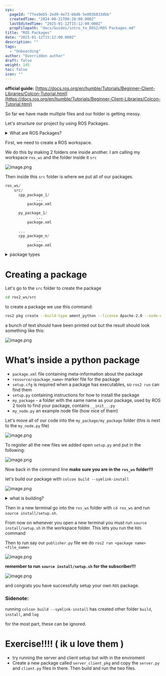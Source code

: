```yaml
---
sys:
  pageId: "7fea9eb5-2ed9-4e73-b6d6-5e093b833dbb"
  createdTime: "2024-08-21T00:28:00.000Z"
  lastEditedTime: "2025-01-12T15:12:00.000Z"
  propFilepath: "docs/Guides/intro_to_ROS2/ROS Packages.md"
title: "ROS Packages"
date: "2025-01-12T15:12:00.000Z"
description: ""
tags:
  - "Onboarding"
author: "Overridden author"
draft: false
weight: 145
toc: false
icon: ""
---
```


**official guide:** [https://docs.ros.org/en/humble/Tutorials/Beginner-Client-Libraries/Colcon-Tutorial.html](https://docs.ros.org/en/humble/Tutorials/Beginner-Client-Libraries/Colcon-Tutorial.html)

So far we have made multiple files and our folder is getting messy.

Let's structure our project by using ROS Packages.

<details>

<summary>What are ROS Packages?</summary>

ROS Packages are, as the name implies, packages of code that are highly sharable between ROS developers.

They consist of a folder, `package.xml` file, and source code

```python
      cpp_package_1/
		      ... imagine much code files here ..
          package.xml
```

</details>

First, we need to create a ROS workspace.

We do this by making 2 folders one inside another. I am calling my workspace `ros_ws` and the folder inside it `src`

![image.png](https://prod-files-secure.s3.us-west-2.amazonaws.com/d518164a-d88e-44d1-a4ee-3adb3bd8bce0/70706947-fd18-4537-a67b-e12946812d31/image.png?X-Amz-Algorithm=AWS4-HMAC-SHA256&X-Amz-Content-Sha256=UNSIGNED-PAYLOAD&X-Amz-Credential=ASIAZI2LB466Q5PH2OVM%2F20250527%2Fus-west-2%2Fs3%2Faws4_request&X-Amz-Date=20250527T150953Z&X-Amz-Expires=3600&X-Amz-Security-Token=IQoJb3JpZ2luX2VjEJb%2F%2F%2F%2F%2F%2F%2F%2F%2F%2FwEaCXVzLXdlc3QtMiJIMEYCIQDKxUtcfR0oHuyrZwviW9QWLmcfX%2F17aP0ZCXNMpV1q7gIhAMy6k6WZqJNlXKPsIJrB6KWTt5HttQcdsCCFQQEVCrWxKv8DCF8QABoMNjM3NDIzMTgzODA1IgzyDWy2hGSGeHGVqYkq3AOBhJKLfk0otdRvSaPlvcLfAngRROHEF2pebG4Ty%2BwZgP1VEOccCVL5r5JHP22I08jfUgz53yUvd0b3vBcWD6lzXEsjfumrgn7iwikVzAGO6r1w8XlHgQSyISDR0VhDQLxCn6gafTOQJOLXcm%2BToqrqZl1VhFNCaVpfbbXA%2FdbBY4Kfv6WEurJkZX0snOxx4WhZJR%2FzYLKBPXFv8RlYnCOt%2B%2FjjT7DE12%2FbP1sgZl8S8NCTAFk5lkI66fMxuC6HgaUG4sY62mbAHVIsVw7xacmXCAPcqHFiOMak5tAHL3e1qpFtL66ranYArhnjwckiD8bsyQdqhPRZbKj471FmRaI7Wyb%2BQYJBuXt0yeUO0c5KOtNII71OqB0IDwqV2SfGg619DvjZOYFCoDL%2Bqh5kFoSCzM7y%2BZi6j9k3X4MHMeYXijLicSPNDA%2BR9Jsy%2FU9XVggT1xh%2BnFiavyus5TPwJtR3GmC55v%2B3B6mQAHEgQcRgY7iTYze9e94eQY1qcWb95cbwOvd7skWFEWgBnNJmniO7M0Kqu97Hq9UUvJtGvtOVcCtlQdUVzuD08iPi9Eynj9UUHDWlyK%2B8Rsh%2Fh9r6G4lJDzefHIFIKgIXzWVOWBBdJsSa8Cqm3TzrMAsF7jCD%2FNbBBjqkAcdUeVyZBiRMEHKT76P%2Flp99JrJLKvRcRbWxuQabZrhCBzZtoTB32mD2l0LpUhHn4SLvF8iSLPD7A5YZYodAiqwfM4loDiPNxIAO%2FwEI%2FCJR%2B%2BZeKeMKhYO3295dQAdsjWVH37hoFqpEx0JlFoBHiu3qwFdWPjlU5Vlv1Qm4sxfWWNnhOtgZT1ZxscYU4%2Bdi2AgAaZJw3mijTIATGMwgoWHoykfe&X-Amz-Signature=2b2eb08d78a7538bc4969ae9ac347329e1847cf09cb87101d01bcf54eae3f011&X-Amz-SignedHeaders=host&x-id=GetObject)

Then inside this `src` folder is where we put all of our packages.

```python
ros_ws/
    src/
      cpp_package_1/
		      ...
          package.xml

      py_package_1/
		      ...
          package.xml

      ...
      cpp_package_n/
		      ...
          package.xml

```

<details>

<summary>package types</summary>

packages can be either `C++` or python.

the intern file structure is different for each but for this guide we will stick to creating python packages

</details>

# Creating a package

Let's go to the `src` folder to create the package

```bash
cd ros2_ws/src
```

to create a package we use this command:

```bash
ros2 pkg create --build-type ament_python --license Apache-2.0 --node-name my_node my_package
```

a bunch of text should have been printed out but the result should look something like this:

![image.png](https://prod-files-secure.s3.us-west-2.amazonaws.com/d518164a-d88e-44d1-a4ee-3adb3bd8bce0/e6cf1e3f-8512-4a3e-b131-079f800bf3e8/image.png?X-Amz-Algorithm=AWS4-HMAC-SHA256&X-Amz-Content-Sha256=UNSIGNED-PAYLOAD&X-Amz-Credential=ASIAZI2LB466Q5PH2OVM%2F20250527%2Fus-west-2%2Fs3%2Faws4_request&X-Amz-Date=20250527T150953Z&X-Amz-Expires=3600&X-Amz-Security-Token=IQoJb3JpZ2luX2VjEJb%2F%2F%2F%2F%2F%2F%2F%2F%2F%2FwEaCXVzLXdlc3QtMiJIMEYCIQDKxUtcfR0oHuyrZwviW9QWLmcfX%2F17aP0ZCXNMpV1q7gIhAMy6k6WZqJNlXKPsIJrB6KWTt5HttQcdsCCFQQEVCrWxKv8DCF8QABoMNjM3NDIzMTgzODA1IgzyDWy2hGSGeHGVqYkq3AOBhJKLfk0otdRvSaPlvcLfAngRROHEF2pebG4Ty%2BwZgP1VEOccCVL5r5JHP22I08jfUgz53yUvd0b3vBcWD6lzXEsjfumrgn7iwikVzAGO6r1w8XlHgQSyISDR0VhDQLxCn6gafTOQJOLXcm%2BToqrqZl1VhFNCaVpfbbXA%2FdbBY4Kfv6WEurJkZX0snOxx4WhZJR%2FzYLKBPXFv8RlYnCOt%2B%2FjjT7DE12%2FbP1sgZl8S8NCTAFk5lkI66fMxuC6HgaUG4sY62mbAHVIsVw7xacmXCAPcqHFiOMak5tAHL3e1qpFtL66ranYArhnjwckiD8bsyQdqhPRZbKj471FmRaI7Wyb%2BQYJBuXt0yeUO0c5KOtNII71OqB0IDwqV2SfGg619DvjZOYFCoDL%2Bqh5kFoSCzM7y%2BZi6j9k3X4MHMeYXijLicSPNDA%2BR9Jsy%2FU9XVggT1xh%2BnFiavyus5TPwJtR3GmC55v%2B3B6mQAHEgQcRgY7iTYze9e94eQY1qcWb95cbwOvd7skWFEWgBnNJmniO7M0Kqu97Hq9UUvJtGvtOVcCtlQdUVzuD08iPi9Eynj9UUHDWlyK%2B8Rsh%2Fh9r6G4lJDzefHIFIKgIXzWVOWBBdJsSa8Cqm3TzrMAsF7jCD%2FNbBBjqkAcdUeVyZBiRMEHKT76P%2Flp99JrJLKvRcRbWxuQabZrhCBzZtoTB32mD2l0LpUhHn4SLvF8iSLPD7A5YZYodAiqwfM4loDiPNxIAO%2FwEI%2FCJR%2B%2BZeKeMKhYO3295dQAdsjWVH37hoFqpEx0JlFoBHiu3qwFdWPjlU5Vlv1Qm4sxfWWNnhOtgZT1ZxscYU4%2Bdi2AgAaZJw3mijTIATGMwgoWHoykfe&X-Amz-Signature=0e52bd9b59a595d62bf3b1c7079ac1f21d271508b2617e2f0f11923771ac4bee&X-Amz-SignedHeaders=host&x-id=GetObject)

# What’s inside a python package

- `package.xml` file containing meta-information about the package
- `resource/<package_name>` marker file for the package
- `setup.cfg` is required when a package has executables, so `ros2 run` can find them
- `setup.py` containing instructions for how to install the package
- `my_package` - a folder with the same name as your package, used by ROS 2 tools to find your package, contains `__init__.py`
- `my_node.py` an example node file (how nice of them)

Let's move all of our code into the `my_package/my_package` folder (this is next to the `my_node.py` file)

![image.png](https://prod-files-secure.s3.us-west-2.amazonaws.com/d518164a-d88e-44d1-a4ee-3adb3bd8bce0/9ce58f11-0da9-4d3e-b86d-506a9685d378/image.png?X-Amz-Algorithm=AWS4-HMAC-SHA256&X-Amz-Content-Sha256=UNSIGNED-PAYLOAD&X-Amz-Credential=ASIAZI2LB466Q5PH2OVM%2F20250527%2Fus-west-2%2Fs3%2Faws4_request&X-Amz-Date=20250527T150953Z&X-Amz-Expires=3600&X-Amz-Security-Token=IQoJb3JpZ2luX2VjEJb%2F%2F%2F%2F%2F%2F%2F%2F%2F%2FwEaCXVzLXdlc3QtMiJIMEYCIQDKxUtcfR0oHuyrZwviW9QWLmcfX%2F17aP0ZCXNMpV1q7gIhAMy6k6WZqJNlXKPsIJrB6KWTt5HttQcdsCCFQQEVCrWxKv8DCF8QABoMNjM3NDIzMTgzODA1IgzyDWy2hGSGeHGVqYkq3AOBhJKLfk0otdRvSaPlvcLfAngRROHEF2pebG4Ty%2BwZgP1VEOccCVL5r5JHP22I08jfUgz53yUvd0b3vBcWD6lzXEsjfumrgn7iwikVzAGO6r1w8XlHgQSyISDR0VhDQLxCn6gafTOQJOLXcm%2BToqrqZl1VhFNCaVpfbbXA%2FdbBY4Kfv6WEurJkZX0snOxx4WhZJR%2FzYLKBPXFv8RlYnCOt%2B%2FjjT7DE12%2FbP1sgZl8S8NCTAFk5lkI66fMxuC6HgaUG4sY62mbAHVIsVw7xacmXCAPcqHFiOMak5tAHL3e1qpFtL66ranYArhnjwckiD8bsyQdqhPRZbKj471FmRaI7Wyb%2BQYJBuXt0yeUO0c5KOtNII71OqB0IDwqV2SfGg619DvjZOYFCoDL%2Bqh5kFoSCzM7y%2BZi6j9k3X4MHMeYXijLicSPNDA%2BR9Jsy%2FU9XVggT1xh%2BnFiavyus5TPwJtR3GmC55v%2B3B6mQAHEgQcRgY7iTYze9e94eQY1qcWb95cbwOvd7skWFEWgBnNJmniO7M0Kqu97Hq9UUvJtGvtOVcCtlQdUVzuD08iPi9Eynj9UUHDWlyK%2B8Rsh%2Fh9r6G4lJDzefHIFIKgIXzWVOWBBdJsSa8Cqm3TzrMAsF7jCD%2FNbBBjqkAcdUeVyZBiRMEHKT76P%2Flp99JrJLKvRcRbWxuQabZrhCBzZtoTB32mD2l0LpUhHn4SLvF8iSLPD7A5YZYodAiqwfM4loDiPNxIAO%2FwEI%2FCJR%2B%2BZeKeMKhYO3295dQAdsjWVH37hoFqpEx0JlFoBHiu3qwFdWPjlU5Vlv1Qm4sxfWWNnhOtgZT1ZxscYU4%2Bdi2AgAaZJw3mijTIATGMwgoWHoykfe&X-Amz-Signature=830d62d2a213ac393b1797b0f5445011d7ddc247a2f831761dbfbbeb5906b799&X-Amz-SignedHeaders=host&x-id=GetObject)

To register all the new files we added open `setup.py` and put in the following:

![image.png](https://prod-files-secure.s3.us-west-2.amazonaws.com/d518164a-d88e-44d1-a4ee-3adb3bd8bce0/1cd7c262-4cae-4496-9d75-c178537d24a2/image.png?X-Amz-Algorithm=AWS4-HMAC-SHA256&X-Amz-Content-Sha256=UNSIGNED-PAYLOAD&X-Amz-Credential=ASIAZI2LB466Q5PH2OVM%2F20250527%2Fus-west-2%2Fs3%2Faws4_request&X-Amz-Date=20250527T150953Z&X-Amz-Expires=3600&X-Amz-Security-Token=IQoJb3JpZ2luX2VjEJb%2F%2F%2F%2F%2F%2F%2F%2F%2F%2FwEaCXVzLXdlc3QtMiJIMEYCIQDKxUtcfR0oHuyrZwviW9QWLmcfX%2F17aP0ZCXNMpV1q7gIhAMy6k6WZqJNlXKPsIJrB6KWTt5HttQcdsCCFQQEVCrWxKv8DCF8QABoMNjM3NDIzMTgzODA1IgzyDWy2hGSGeHGVqYkq3AOBhJKLfk0otdRvSaPlvcLfAngRROHEF2pebG4Ty%2BwZgP1VEOccCVL5r5JHP22I08jfUgz53yUvd0b3vBcWD6lzXEsjfumrgn7iwikVzAGO6r1w8XlHgQSyISDR0VhDQLxCn6gafTOQJOLXcm%2BToqrqZl1VhFNCaVpfbbXA%2FdbBY4Kfv6WEurJkZX0snOxx4WhZJR%2FzYLKBPXFv8RlYnCOt%2B%2FjjT7DE12%2FbP1sgZl8S8NCTAFk5lkI66fMxuC6HgaUG4sY62mbAHVIsVw7xacmXCAPcqHFiOMak5tAHL3e1qpFtL66ranYArhnjwckiD8bsyQdqhPRZbKj471FmRaI7Wyb%2BQYJBuXt0yeUO0c5KOtNII71OqB0IDwqV2SfGg619DvjZOYFCoDL%2Bqh5kFoSCzM7y%2BZi6j9k3X4MHMeYXijLicSPNDA%2BR9Jsy%2FU9XVggT1xh%2BnFiavyus5TPwJtR3GmC55v%2B3B6mQAHEgQcRgY7iTYze9e94eQY1qcWb95cbwOvd7skWFEWgBnNJmniO7M0Kqu97Hq9UUvJtGvtOVcCtlQdUVzuD08iPi9Eynj9UUHDWlyK%2B8Rsh%2Fh9r6G4lJDzefHIFIKgIXzWVOWBBdJsSa8Cqm3TzrMAsF7jCD%2FNbBBjqkAcdUeVyZBiRMEHKT76P%2Flp99JrJLKvRcRbWxuQabZrhCBzZtoTB32mD2l0LpUhHn4SLvF8iSLPD7A5YZYodAiqwfM4loDiPNxIAO%2FwEI%2FCJR%2B%2BZeKeMKhYO3295dQAdsjWVH37hoFqpEx0JlFoBHiu3qwFdWPjlU5Vlv1Qm4sxfWWNnhOtgZT1ZxscYU4%2Bdi2AgAaZJw3mijTIATGMwgoWHoykfe&X-Amz-Signature=3c511098f7e3a97330406ebd9bed1a2b518fe855dbcfcefa05f1ec25635ff727&X-Amz-SignedHeaders=host&x-id=GetObject)

Now back in the command line **make sure you are in the** **`ros_ws`** **folder!!!**

let's build our package with `colcon build --symlink-install`

![image.png](https://prod-files-secure.s3.us-west-2.amazonaws.com/d518164a-d88e-44d1-a4ee-3adb3bd8bce0/2f2a0d27-b173-48fd-b189-5f5c0ce65619/image.png?X-Amz-Algorithm=AWS4-HMAC-SHA256&X-Amz-Content-Sha256=UNSIGNED-PAYLOAD&X-Amz-Credential=ASIAZI2LB466Q5PH2OVM%2F20250527%2Fus-west-2%2Fs3%2Faws4_request&X-Amz-Date=20250527T150953Z&X-Amz-Expires=3600&X-Amz-Security-Token=IQoJb3JpZ2luX2VjEJb%2F%2F%2F%2F%2F%2F%2F%2F%2F%2FwEaCXVzLXdlc3QtMiJIMEYCIQDKxUtcfR0oHuyrZwviW9QWLmcfX%2F17aP0ZCXNMpV1q7gIhAMy6k6WZqJNlXKPsIJrB6KWTt5HttQcdsCCFQQEVCrWxKv8DCF8QABoMNjM3NDIzMTgzODA1IgzyDWy2hGSGeHGVqYkq3AOBhJKLfk0otdRvSaPlvcLfAngRROHEF2pebG4Ty%2BwZgP1VEOccCVL5r5JHP22I08jfUgz53yUvd0b3vBcWD6lzXEsjfumrgn7iwikVzAGO6r1w8XlHgQSyISDR0VhDQLxCn6gafTOQJOLXcm%2BToqrqZl1VhFNCaVpfbbXA%2FdbBY4Kfv6WEurJkZX0snOxx4WhZJR%2FzYLKBPXFv8RlYnCOt%2B%2FjjT7DE12%2FbP1sgZl8S8NCTAFk5lkI66fMxuC6HgaUG4sY62mbAHVIsVw7xacmXCAPcqHFiOMak5tAHL3e1qpFtL66ranYArhnjwckiD8bsyQdqhPRZbKj471FmRaI7Wyb%2BQYJBuXt0yeUO0c5KOtNII71OqB0IDwqV2SfGg619DvjZOYFCoDL%2Bqh5kFoSCzM7y%2BZi6j9k3X4MHMeYXijLicSPNDA%2BR9Jsy%2FU9XVggT1xh%2BnFiavyus5TPwJtR3GmC55v%2B3B6mQAHEgQcRgY7iTYze9e94eQY1qcWb95cbwOvd7skWFEWgBnNJmniO7M0Kqu97Hq9UUvJtGvtOVcCtlQdUVzuD08iPi9Eynj9UUHDWlyK%2B8Rsh%2Fh9r6G4lJDzefHIFIKgIXzWVOWBBdJsSa8Cqm3TzrMAsF7jCD%2FNbBBjqkAcdUeVyZBiRMEHKT76P%2Flp99JrJLKvRcRbWxuQabZrhCBzZtoTB32mD2l0LpUhHn4SLvF8iSLPD7A5YZYodAiqwfM4loDiPNxIAO%2FwEI%2FCJR%2B%2BZeKeMKhYO3295dQAdsjWVH37hoFqpEx0JlFoBHiu3qwFdWPjlU5Vlv1Qm4sxfWWNnhOtgZT1ZxscYU4%2Bdi2AgAaZJw3mijTIATGMwgoWHoykfe&X-Amz-Signature=b028f193208b3095f05734bdc7de290ad7105641a74e91588d7dc5cc289ebb7a&X-Amz-SignedHeaders=host&x-id=GetObject)

<details>

<summary>what is building?</summary>

if you are a CS major at Rose-Hulman you will learn the answer to this in CSSE132

but TLDR; is it combines all the code files into one program that can be run easily 

</details>

Then in a new terminal go into the `ros_ws` folder with `cd ros_ws` and run `source install/setup.sh`. 

From now on whenever you open a new terminal you must run `source install/setup.sh` in the workspace folder. This lets you run the `ROS` command

Then to run say our `publisher.py` file we do `ros2 run <package name> <file_name>`

![image.png](https://prod-files-secure.s3.us-west-2.amazonaws.com/d518164a-d88e-44d1-a4ee-3adb3bd8bce0/4f4b1219-3a44-4632-aa0a-ce3471699f59/image.png?X-Amz-Algorithm=AWS4-HMAC-SHA256&X-Amz-Content-Sha256=UNSIGNED-PAYLOAD&X-Amz-Credential=ASIAZI2LB466Q5PH2OVM%2F20250527%2Fus-west-2%2Fs3%2Faws4_request&X-Amz-Date=20250527T150953Z&X-Amz-Expires=3600&X-Amz-Security-Token=IQoJb3JpZ2luX2VjEJb%2F%2F%2F%2F%2F%2F%2F%2F%2F%2FwEaCXVzLXdlc3QtMiJIMEYCIQDKxUtcfR0oHuyrZwviW9QWLmcfX%2F17aP0ZCXNMpV1q7gIhAMy6k6WZqJNlXKPsIJrB6KWTt5HttQcdsCCFQQEVCrWxKv8DCF8QABoMNjM3NDIzMTgzODA1IgzyDWy2hGSGeHGVqYkq3AOBhJKLfk0otdRvSaPlvcLfAngRROHEF2pebG4Ty%2BwZgP1VEOccCVL5r5JHP22I08jfUgz53yUvd0b3vBcWD6lzXEsjfumrgn7iwikVzAGO6r1w8XlHgQSyISDR0VhDQLxCn6gafTOQJOLXcm%2BToqrqZl1VhFNCaVpfbbXA%2FdbBY4Kfv6WEurJkZX0snOxx4WhZJR%2FzYLKBPXFv8RlYnCOt%2B%2FjjT7DE12%2FbP1sgZl8S8NCTAFk5lkI66fMxuC6HgaUG4sY62mbAHVIsVw7xacmXCAPcqHFiOMak5tAHL3e1qpFtL66ranYArhnjwckiD8bsyQdqhPRZbKj471FmRaI7Wyb%2BQYJBuXt0yeUO0c5KOtNII71OqB0IDwqV2SfGg619DvjZOYFCoDL%2Bqh5kFoSCzM7y%2BZi6j9k3X4MHMeYXijLicSPNDA%2BR9Jsy%2FU9XVggT1xh%2BnFiavyus5TPwJtR3GmC55v%2B3B6mQAHEgQcRgY7iTYze9e94eQY1qcWb95cbwOvd7skWFEWgBnNJmniO7M0Kqu97Hq9UUvJtGvtOVcCtlQdUVzuD08iPi9Eynj9UUHDWlyK%2B8Rsh%2Fh9r6G4lJDzefHIFIKgIXzWVOWBBdJsSa8Cqm3TzrMAsF7jCD%2FNbBBjqkAcdUeVyZBiRMEHKT76P%2Flp99JrJLKvRcRbWxuQabZrhCBzZtoTB32mD2l0LpUhHn4SLvF8iSLPD7A5YZYodAiqwfM4loDiPNxIAO%2FwEI%2FCJR%2B%2BZeKeMKhYO3295dQAdsjWVH37hoFqpEx0JlFoBHiu3qwFdWPjlU5Vlv1Qm4sxfWWNnhOtgZT1ZxscYU4%2Bdi2AgAaZJw3mijTIATGMwgoWHoykfe&X-Amz-Signature=d40e809637ced49e6863c8dc69a1270bd985c0d44838cfbfb9ce84e1b09749f8&X-Amz-SignedHeaders=host&x-id=GetObject)

**remember to run** **`source install/setup.sh`** **for the subscriber!!!**

![image.png](https://prod-files-secure.s3.us-west-2.amazonaws.com/d518164a-d88e-44d1-a4ee-3adb3bd8bce0/02121119-dad4-49ec-8356-c956108b4243/image.png?X-Amz-Algorithm=AWS4-HMAC-SHA256&X-Amz-Content-Sha256=UNSIGNED-PAYLOAD&X-Amz-Credential=ASIAZI2LB466Q5PH2OVM%2F20250527%2Fus-west-2%2Fs3%2Faws4_request&X-Amz-Date=20250527T150953Z&X-Amz-Expires=3600&X-Amz-Security-Token=IQoJb3JpZ2luX2VjEJb%2F%2F%2F%2F%2F%2F%2F%2F%2F%2FwEaCXVzLXdlc3QtMiJIMEYCIQDKxUtcfR0oHuyrZwviW9QWLmcfX%2F17aP0ZCXNMpV1q7gIhAMy6k6WZqJNlXKPsIJrB6KWTt5HttQcdsCCFQQEVCrWxKv8DCF8QABoMNjM3NDIzMTgzODA1IgzyDWy2hGSGeHGVqYkq3AOBhJKLfk0otdRvSaPlvcLfAngRROHEF2pebG4Ty%2BwZgP1VEOccCVL5r5JHP22I08jfUgz53yUvd0b3vBcWD6lzXEsjfumrgn7iwikVzAGO6r1w8XlHgQSyISDR0VhDQLxCn6gafTOQJOLXcm%2BToqrqZl1VhFNCaVpfbbXA%2FdbBY4Kfv6WEurJkZX0snOxx4WhZJR%2FzYLKBPXFv8RlYnCOt%2B%2FjjT7DE12%2FbP1sgZl8S8NCTAFk5lkI66fMxuC6HgaUG4sY62mbAHVIsVw7xacmXCAPcqHFiOMak5tAHL3e1qpFtL66ranYArhnjwckiD8bsyQdqhPRZbKj471FmRaI7Wyb%2BQYJBuXt0yeUO0c5KOtNII71OqB0IDwqV2SfGg619DvjZOYFCoDL%2Bqh5kFoSCzM7y%2BZi6j9k3X4MHMeYXijLicSPNDA%2BR9Jsy%2FU9XVggT1xh%2BnFiavyus5TPwJtR3GmC55v%2B3B6mQAHEgQcRgY7iTYze9e94eQY1qcWb95cbwOvd7skWFEWgBnNJmniO7M0Kqu97Hq9UUvJtGvtOVcCtlQdUVzuD08iPi9Eynj9UUHDWlyK%2B8Rsh%2Fh9r6G4lJDzefHIFIKgIXzWVOWBBdJsSa8Cqm3TzrMAsF7jCD%2FNbBBjqkAcdUeVyZBiRMEHKT76P%2Flp99JrJLKvRcRbWxuQabZrhCBzZtoTB32mD2l0LpUhHn4SLvF8iSLPD7A5YZYodAiqwfM4loDiPNxIAO%2FwEI%2FCJR%2B%2BZeKeMKhYO3295dQAdsjWVH37hoFqpEx0JlFoBHiu3qwFdWPjlU5Vlv1Qm4sxfWWNnhOtgZT1ZxscYU4%2Bdi2AgAaZJw3mijTIATGMwgoWHoykfe&X-Amz-Signature=6454b790fad949b2ab257ddabfa1289684babf147f3b06a68fd7573b057b2d8a&X-Amz-SignedHeaders=host&x-id=GetObject)

and congrats you have successfully setup your own `ROS` package.

### Sidenote:

running `colcon build --symlink-install` has created other folder `build`, `install`, and `log`

for the most part, these can be ignored.

# Exercise!!!! ( ik u love them )

- try running the server and client setup but with in the enviroment
- Create a new package called `server_client_pkg` and copy the `server.py` and `client.py` files in there. Then build and run the two files.
